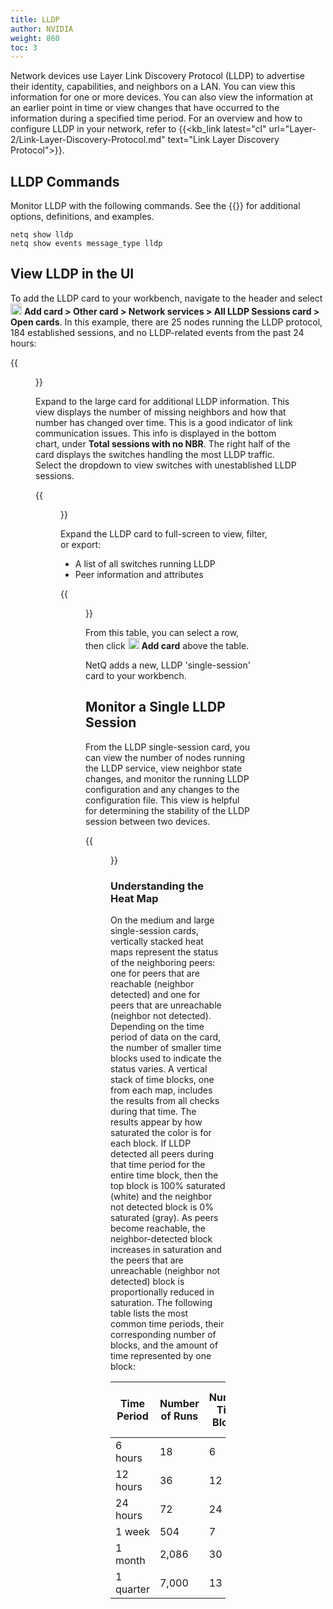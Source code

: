 ```yaml
---
title: LLDP
author: NVIDIA
weight: 860
toc: 3
---
```


Network devices use Layer Link Discovery Protocol (LLDP) to advertise their identity, capabilities, and neighbors on a LAN. You can view this information for one or more devices. You can also view the information at an earlier point in time or view changes that have occurred to the information during a specified time period. For an overview and how to configure LLDP in your network, refer to {{<kb_link latest="cl" url="Layer-2/Link-Layer-Discovery-Protocol.md" text="Link Layer Discovery Protocol">}}.

## LLDP Commands

Monitor LLDP with the following commands. See the {{<link title="show/#netq-show-lldp" text="command line reference">}} for additional options, definitions, and examples.

```
netq show lldp
netq show events message_type lldp
```

## View LLDP in the UI

To add the LLDP card to your workbench, navigate to the header and select <img src="https://icons.cumulusnetworks.com/44-Entertainment-Events-Hobbies/02-Card-Games/card-game-diamond.svg" height="18" width="18"/> **Add card&nbsp;<span aria-label="and then">></span> Other card&nbsp;<span aria-label="and then">></span> Network services&nbsp;<span aria-label="and then">></span> All LLDP Sessions card&nbsp;<span aria-label="and then">></span> Open cards**. In this example, there are 25 nodes running the LLDP protocol, 184 established sessions, and no LLDP-related events from the past 24 hours:

{{<figure src="/images/netq/lldap-med-460.png" alt="" width="200" >}}

Expand to the large card for additional LLDP information. This view displays the number of missing neighbors and how that number has changed over time. This is a good indicator of link communication issues. This info is displayed in the bottom chart, under **Total sessions with no NBR**. The right half of the card displays the switches handling the most LLDP traffic. Select the dropdown to view switches with unestablished LLDP sessions.

{{<figure src="/images/netq/lldp-large-460.png" width="650">}}

Expand the LLDP card to full-screen to view, filter, or export:

- A list of all switches running LLDP
- Peer information and attributes

{{<figure src="/images/netq/lldp-fullscreen-460.png" alt="" width="1100">}}

From this table, you can select a row, then click <img src="https://icons.cumulusnetworks.com/44-Entertainment-Events-Hobbies/02-Card-Games/card-game-diamond.svg" height="18" width="18"/> **Add card** above the table.

NetQ adds a new, LLDP 'single-session' card to your workbench. 

## Monitor a Single LLDP Session

From the LLDP single-session card, you can view the number of nodes running the LLDP service, view neighbor state changes, and monitor the running LLDP configuration and any changes to the configuration file. This view is helpful for determining the stability of the LLDP session between two devices.

{{<figure src="/images/netq/lldp-single-large-460.png" width="200">}}

### Understanding the Heat Map

On the medium and large single-session cards, vertically stacked heat maps represent the status of the neighboring peers: one for peers that are reachable (neighbor detected) and one for peers that are unreachable (neighbor not detected). Depending on the time period of data on the card, the number of smaller time blocks used to indicate the status varies. A vertical stack of time blocks, one from each map, includes the results from all checks during that time. The results appear by how saturated the color is for each block. If LLDP detected all peers during that time period for the entire time block, then the top block is 100% saturated (white) and the neighbor not detected block is 0% saturated (gray). As peers become reachable, the neighbor-detected block increases in saturation and the peers that are unreachable (neighbor not detected) block is proportionally reduced in saturation. The following table lists the most common time periods, their corresponding number of blocks, and the amount of time represented by one block:


| Time Period | Number of Runs | Number Time Blocks | Amount of Time in Each Block |
| ----------- | -------------- | ------------------ | ---------------------------- |
| 6 hours     | 18             | 6                  | 1 hour                       |
| 12 hours    | 36             | 12                 | 1 hour                       |
| 24 hours    | 72             | 24                 | 1 hour                       |
| 1 week      | 504            | 7                  | 1 day                        |
| 1 month     | 2,086          | 30                 | 1 day                        |
| 1 quarter   | 7,000          | 13                 | 1 week                       |